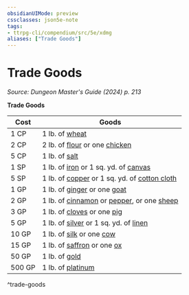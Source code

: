 ```yaml
---
obsidianUIMode: preview
cssclasses: json5e-note
tags:
- ttrpg-cli/compendium/src/5e/xdmg
aliases: ["Trade Goods"]
---
```

# Trade Goods
*Source: Dungeon Master's Guide (2024) p. 213* 

**Trade Goods**

| Cost | Goods |
|------|-------|
| 1 CP | 1 lb. of [wheat](2-Mechanics/CLI/items/wheat-xdmg.md) |
| 2 CP | 2 lb. of [flour](2-Mechanics/CLI/items/flour-xdmg.md) or one [chicken](2-Mechanics/CLI/items/chicken-xdmg.md) |
| 5 CP | 1 lb. of [salt](2-Mechanics/CLI/items/salt-xdmg.md) |
| 1 SP | 1 lb. of [iron](2-Mechanics/CLI/items/iron-xdmg.md) or 1 sq. yd. of [canvas](2-Mechanics/CLI/items/canvas-1-sq-yd-xdmg.md) |
| 5 SP | 1 lb. of [copper](2-Mechanics/CLI/items/copper-xdmg.md) or 1 sq. yd. of [cotton cloth](2-Mechanics/CLI/items/cotton-cloth-1-sq-yd-xdmg.md) |
| 1 GP | 1 lb. of [ginger](2-Mechanics/CLI/items/ginger-xdmg.md) or one [goat](2-Mechanics/CLI/items/goat-xdmg.md) |
| 2 GP | 1 lb. of [cinnamon](2-Mechanics/CLI/items/cinnamon-xdmg.md) or [pepper](2-Mechanics/CLI/items/pepper-xdmg.md), or one [sheep](2-Mechanics/CLI/items/sheep-xdmg.md) |
| 3 GP | 1 lb. of [cloves](2-Mechanics/CLI/items/cloves-xdmg.md) or one [pig](2-Mechanics/CLI/items/pig-xdmg.md) |
| 5 GP | 1 lb. of [silver](2-Mechanics/CLI/items/silver-xdmg.md) or 1 sq. yd. of [linen](2-Mechanics/CLI/items/linen-1-sq-yd-xdmg.md) |
| 10 GP | 1 lb. of [silk](2-Mechanics/CLI/items/silk-xdmg.md) or one [cow](2-Mechanics/CLI/items/cow-xdmg.md) |
| 15 GP | 1 lb. of [saffron](2-Mechanics/CLI/items/saffron-xdmg.md) or one [ox](2-Mechanics/CLI/items/ox-xdmg.md) |
| 50 GP | 1 lb. of [gold](2-Mechanics/CLI/items/gold-xdmg.md) |
| 500 GP | 1 lb. of [platinum](2-Mechanics/CLI/items/platinum-xdmg.md) |
^trade-goods